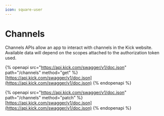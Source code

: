 ```yaml
---
icon: square-user
---
```


# Channels

Channels APIs allow an app to interact with channels in the Kick website. Available data will depend on the scopes attached to the authorization token used.

{% openapi src="https://api.kick.com/swagger/v1/doc.json" path="/channels" method="get" %}
[https://api.kick.com/swagger/v1/doc.json](https://api.kick.com/swagger/v1/doc.json)
{% endopenapi %}

{% openapi src="https://api.kick.com/swagger/v1/doc.json" path="/channels" method="patch" %}
[https://api.kick.com/swagger/v1/doc.json](https://api.kick.com/swagger/v1/doc.json)
{% endopenapi %}
